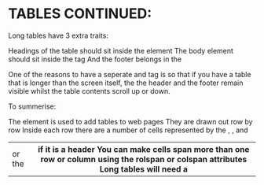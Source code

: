 # TABLES CONTINUED:

Long tables have 3 extra traits:

Headings of the table should sit inside the <thread> element
The body element should sit inside the <tbody> tag
And the footer belongs in the <tfooter>

One of the reasons to have a seperate <thead> and <tfooter> tag is so that if you have a table that is longer than the screen itself, the the header and the footer remain visible whilst the table contents scroll up or down.

To summerise:

The <table> element is used to add tables to web pages
They are drawn out row by row <tr>
Inside each row there are a number of cells represented by the <td> or the <th> if it is a header
You can make cells span more than one row or column using the rolspan or colspan attributes
Long tables will need a <thead>, <tbody>, and <tfoot>